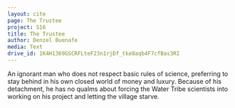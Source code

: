 ```yaml
---
layout: cite
page: The Trustee
project: S16
title: The Trustee
author: Denzel Buenafe
media: Text
drive_id: 1K4H1369GSCRFLteF23n1rjDf_tke8aqb4F7cfBas3RI
---
```

An ignorant man who does not respect basic rules of science, preferring to stay behind in his own closed world of money and luxury. Because of his detachment, he has no qualms about forcing the Water Tribe scientists into working on his project and letting the village starve.
